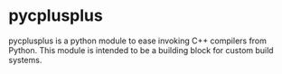 pycplusplus
===========

pycplusplus is a python module to ease invoking C++ compilers from Python. This
module is intended to be a building block for custom build systems.
